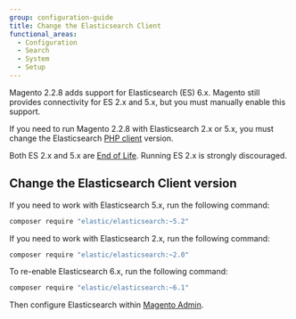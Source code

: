 ```yaml
---
group: configuration-guide
title: Change the Elasticsearch Client
functional_areas:
  - Configuration
  - Search
  - System
  - Setup
---
```


Magento 2.2.8 adds support for Elasticsearch (ES) 6.x.
Magento still provides connectivity for ES 2.x and 5.x, but you must manually enable this support.

If you need to run Magento 2.2.8 with Elasticsearch 2.x or 5.x, you must change the Elasticsearch [PHP client][] version.

Both ES 2.x and 5.x are [End of Life][].
Running ES 2.x is strongly discouraged.

## Change the Elasticsearch Client version

If you need to work with Elasticsearch 5.x, run the following command:

```bash
composer require "elastic/elasticsearch:~5.2"
```

If you need to work with Elasticsearch 2.x, run the following command:

```bash
composer require "elastic/elasticsearch:~2.0"
```

To re-enable Elasticsearch 6.x, run the following command:

```bash
composer require "elastic/elasticsearch:~6.1"
```

Then configure Elasticsearch within [Magento Admin][].
<!-- Link Definitions -->

[End of Life]: https://www.elastic.co/support/eol
[PHP client]: https://github.com/elastic/elasticsearch-php
[Magento Admin]: https://docs.magento.com/m2/ee/user_guide/catalog/search-elasticsearch.html